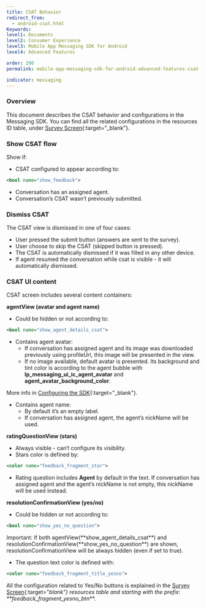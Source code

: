 ```yaml
---
title: CSAT Behavior
redirect_from:
  - android-csat.html
Keywords:
level1: Documents
level2: Consumer Experience
level3: Mobile App Messaging SDK for Android
level4: Advanced Features

order: 290
permalink: mobile-app-messaging-sdk-for-android-advanced-features-csat-behavior.html

indicator: messaging
---
```


### Overview

This document describes the CSAT behavior and configurations in the Messaging SDK. You can find all the related configurations in the resources ID table, under [Survey Screen](android-attributes.html){:target="_blank"}.

### Show CSAT flow

Show if:

- CSAT configured to appear according to:

```xml
<bool name="show_feedback">
```

- Conversation has an assigned agent.
- Conversation’s CSAT wasn’t previously submitted.

### Dismiss CSAT

The CSAT view is dismissed in one of four cases:

- User pressed the submit button (answers are sent to the survey).
- User choose to skip the CSAT (skipped button is pressed).
- The CSAT is automatically dismissed if it was filled in any other device.
- If agent resumed the conversation while csat is visible - it will automatically dismissed.

### CSAT UI content

CSAT screen includes several content containers:

**agentView (avatar and agent name)**

- Could be hidden or not according to:

```xml
<bool name="show_agent_details_csat">
```

- Contains agent avatar:
  - If conversation has assigned agent and its image was downloaded previously using profileUrl, this image will be presented in the view.
  - If no image available, default avatar is presented. Its background and tint color is according to the agent bubble with **lp_messaging_ui_ic_agent_avatar** and **agent_avatar_background_color**.

More info in [Configuring the SDK](/android-configuring-sdk.html){:target="_blank"}.

- Contains agent name:
  - By default it’s an empty label.
  - If conversation has assigned agent, the agent’s nickName will be used.

**ratingQuestionView (stars)**

- Always visible - can’t configure its visibility.
- Stars color is defined by:

```xml
<color name="feedback_fragment_star">
```
- Rating question includes **Agent** by default in the text. If conversation has assigned agent and the agent’s nickName is not empty, this nickName will be used instead.

**resolutionConfirmationView (yes/no)**

- Could be hidden or not according to:

```xml
<bool name="show_yes_no_question">
```

<div class="important">Important:
If both agentView(**show_agent_details_csat**) and resolutionConfirmationView(**show_yes_no_question**) are shown, resolutionConfirmationView will be always hidden (even if set to true).

</div>

- The question text color is defined with:

```xml
<color name="feedback_fragment_title_yesno">
```

All the configuration related to Yes/No buttons is explained in the [Survey Screen](android-attributes.html){:target="_blank"} resources table and starting with the prefix: **feedback_fragment_yesno_btn_**.
